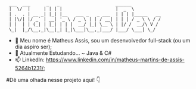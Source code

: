 
                                                               
     ___  ___      _   _                     ______               
     |  \/  |     | | | |                    |  _  \              
     | .  . | __ _| |_| |__   ___ _   _ ___  | | | |_____   __    
     | |\/| |/ _` | __| '_ \ / _ \ | | / __| | | | / _ \ \ / /   
     | |  | | (_| | |_| | | |  __/ |_| \__ \ | |/ /  __/\ V /     
     \_|  |_/\__,_|\__|_| |_|\___|\__,_|___/ |___/ \___| \_/      


- 👋 Meu nome é Matheus Assis, sou um desenvolvedor full-stack (ou um dia aspiro ser);
- 🌱 Atualmente Estudando...
         ~ Java & C#
- 📫 LinkedIn: https://www.linkedin.com/in/matheus-martins-de-assis-5264b1231/;

#Dê uma olhada nesse projeto aqui! 👇
